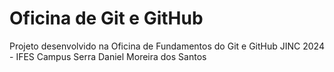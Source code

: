 # Oficina de Git e GitHub
Projeto desenvolvido na Oficina de Fundamentos do Git e GitHub
JINC 2024 - IFES Campus Serra
Daniel Moreira dos Santos